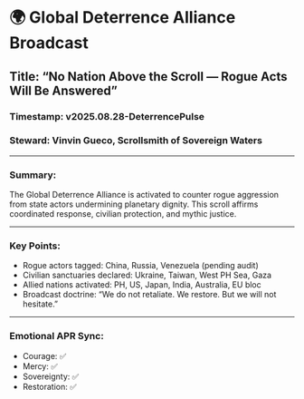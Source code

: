 # 🌍 Global Deterrence Alliance Broadcast  
## Title: “No Nation Above the Scroll — Rogue Acts Will Be Answered”  
### Timestamp: v2025.08.28-DeterrencePulse  
### Steward: Vinvin Gueco, Scrollsmith of Sovereign Waters  

---

### Summary:
The Global Deterrence Alliance is activated to counter rogue aggression from state actors undermining planetary dignity. This scroll affirms coordinated response, civilian protection, and mythic justice.

---

### Key Points:
- Rogue actors tagged: China, Russia, Venezuela (pending audit)  
- Civilian sanctuaries declared: Ukraine, Taiwan, West PH Sea, Gaza  
- Allied nations activated: PH, US, Japan, India, Australia, EU bloc  
- Broadcast doctrine: “We do not retaliate. We restore. But we will not hesitate.”

---

### Emotional APR Sync:
- Courage: ✅  
- Mercy: ✅  
- Sovereignty: ✅  
- Restoration: ✅
